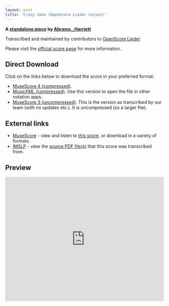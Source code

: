```yaml
---
layout: post
title: 'Crazy Jane (OpenScore Lieder Corpus)'
---
```


__A [standalone piece](https://fourscoreandmore.org/openscore/lieder/Abrams,_Harriett/_/) by [Abrams,_Harriett](https://fourscoreandmore.org/openscore/lieder/Abrams,_Harriett)__

Transcribed and maintained by contributors to [OpenScore Lieder].

Please visit the [official score page] for more information.

[official score page]: https://musescore.com/openscore-lieder-corpus/scores/6583907
[OpenScore Lieder]: https://musescore.com/openscore-lieder-corpus

## Direct Download

Click on the links below to download the score in your preferred format:
- [MuseScore 4 (compressed)](https://github.com/openscore/lieder/blob/main/scores/Abrams,_Harriett/_/Crazy_Jane/lc6583907.mscz?raw=true).
- [MusicXML (compressed)](https://github.com/openscore/lieder/blob/main/scores/Abrams,_Harriett/_/Crazy_Jane/lc6583907.mxl?raw=true). Use this version to open the file in other notation apps.
- [MuseScore 3 (uncompressed)](https://github.com/openscore/lieder/blob/main/scores/Abrams,_Harriett/_/Crazy_Jane/lc6583907.mscx?raw=true). This is the version as transcribed by our team (with no updates etc.). It is uncompressed (so a larger file).

## External links

- [MuseScore] - view and listen to [this score][MuseScore], or download in a variety of formats.
- [IMSLP] - view the [source PDF file(s)][IMSLP] that this score was transcribed from.

[MuseScore]: https://musescore.com/score/6583907
[IMSLP]: https://imslp.org/wiki/Special:ReverseLookup/396671

## Preview

<iframe width="100%" height="394" src="https://musescore.com/openscore-lieder-corpus/scores/6583907/embed" frameborder="0" allowfullscreen allow="autoplay; fullscreen"></iframe>
